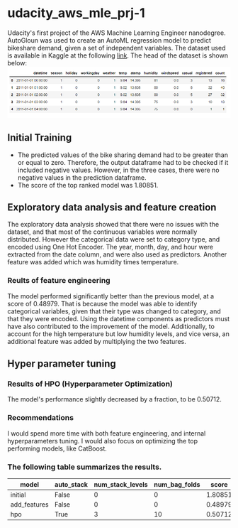 # udacity_aws_mle_prj-1
Udacity's first project of the AWS Machine Learning Engineer nanodegree. AutoGloun was used to create an AutoML regression model to predict bikeshare demand, given a set of independent variables. The dataset used is available in Kaggle at the following [link](https://www.kaggle.com/c/bike-sharing-demand/overview). The head of the dataset is shown below:
![head.PNG](/img/head.PNG)
## Initial Training
- The predicted values of the bike sharing demand had to be greater than or equal to zero. Therefore, the output dataframe had to be checked if it included negative values. However, in the three cases, there were no negative values in the prediction dataframe.
- The score of the top ranked model was 1.80851.

## Exploratory data analysis and feature creation
The exploratory data analysis showed that there were no issues with the dataset, and that most of the continuous variables were normally distributed. However the categorical data were set to category type, and encoded using One Hot Encoder. The year, month, day, and hour were extracted from the date column, and were also used as predictors. Another feature was added which was humidity times temperature. 

### Reults of feature engineering
The model performed significantly better than the previous model, at a score of 0.48979. That is because the model was able to identify categorical variables, given that their type was changed to category, and that they were encoded. Using the datetime components as predictors must have also contributed to the improvement of the model. Additionally, to account for the high temperature but low humidity levels, and vice versa, an additional feature was added by multiplying the two features. 

## Hyper parameter tuning
### Results of HPO (Hyperparameter Optimization)
The model's performance slightly decreased by a fraction, to be 0.50712.
### Recommendations
I would spend more time with both feature engineering, and internal hyperparameters tuning. I would also focus on optimizing the top performing models, like CatBoost.

### The following table summarizes the results.
|model|auto_stack|num_stack_levels|num_bag_folds|score|
|--|--|--|--|--|
|initial|False|0|0|1.80851|
|add_features|False|0|0|0.48979|
|hpo|True|3|10|0.50712|
